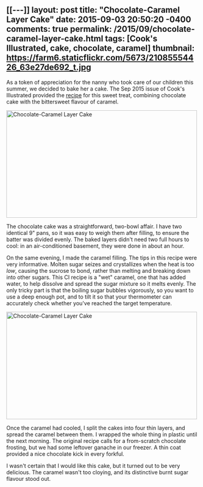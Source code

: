 [[---]]
layout: post
title: "Chocolate-Caramel Layer Cake"
date: 2015-09-03 20:50:20 -0400
comments: true
permalink: /2015/09/chocolate-caramel-layer-cake.html
tags: [Cook's Illustrated, cake, chocolate, caramel]
thumbnail: https://farm6.staticflickr.com/5673/21085554426_63e27de692_t.jpg
---

As a token of appreciation for the nanny who took care of our children
this summer, we decided to bake her a cake. The Sep 2015 issue of Cook's
Illustrated provided the
[recipe](http://www.treats-sf.com/2015/08/chocolate-caramel-layer-cake.html)
for this sweet treat, combining chocolate cake with the
bittersweet flavour of caramel.

<a data-flickr-embed="true"
href="https://www.flickr.com/photos/gnuf/21085554426/in/datetaken/"
title="Chocolate-Caramel Layer Cake"><img
src="https://farm6.staticflickr.com/5673/21085554426_63e27de692.jpg"
width="500" height="281" alt="Chocolate-Caramel Layer Cake"></a><script
async src="//embedr.flickr.com/assets/client-code.js"
charset="utf-8"></script>

The chocolate cake was a straightforward, two-bowl affair. I have two
identical 9" pans, so it was easy to weigh them after filling, to
ensure the batter was divided evenly. The baked layers didn't need
two full hours to cool: in an air-conditioned basement, they were
done in about an hour.

On the same evening, I made the caramel filling. The tips in this recipe
were very informative. Molten sugar seizes and crystallizes 
when the heat is too _low_, causing the sucrose to bond, rather than
melting and breaking down into other sugars. This CI recipe is a
"wet" caramel, one that has added water, to help dissolve and spread
the sugar mixture so it melts evenly. The only tricky part is that the
boiling sugar bubbles vigorously, so you want to use a deep enough pot,
and to tilt it so that your thermometer can accurately check whether
you've reached the target temperature.

<a data-flickr-embed="true"
href="https://www.flickr.com/photos/gnuf/20502610873/in/datetaken/"
title="Chocolate-Caramel Layer Cake"><img
src="https://farm6.staticflickr.com/5756/20502610873_e20498773e.jpg"
width="500" height="281" alt="Chocolate-Caramel Layer Cake"></a><script
async src="//embedr.flickr.com/assets/client-code.js"
charset="utf-8"></script>

Once the caramel had cooled, I split the cakes into four thin layers,
and spread the caramel between them. I wrapped the whole thing in
plastic until the next morning. 
The original recipe calls for a from-scratch chocolate
frosting, but we had some leftover ganache in our freezer.
A thin coat provided a nice chocolate kick in every forkful.

I wasn't certain that I would like this cake, but it turned out to be
very delicious. The caramel wasn't too cloying, and its distinctive
burnt sugar flavour stood out.
